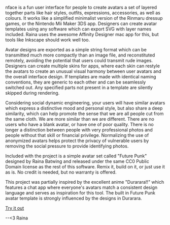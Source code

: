 nface is a fun user interface for people to create avatars a set of layered together parts like hair styles, outfits, expressions, accessories, as well as colours. It works like a simplified minimalist version of the Rinmaru dressup games, or the Nintendo Mii Maker 3DS app. Designers can create avatar templates using any software which can export SVG with layer names included. Raina uses the awesome Affinity Designer mac app for this, but tools like Inkscape should work well too.

Avatar designs are exported as a simple string format which can be transmitted much more compactly than an image file, and reconstituted remotely, avoiding the potential that users could transmit rude images. Designers can create multiple skins for apps, where each skin can restyle the avatars to create an unusual visual harmony between user avatars and the overall interface design. If templates are made with identical naming conventions, they are generic to each other and can be seamlessly switched out. Any specified parts not present in a template are silently skipped during rendering.

Considering social dynamic engineering, your users will have similar avatars which express a distinctive mood and personal style, but also share a deep similarity, which can help promote the sense that we are all people cut from the same cloth. We are more similar than we are different. There are no users who have a blank avatar, or have one of poor quality. There is no longer a distinction between people with very professional photos and people without that skill or financial privilege. Normalizing the use of anonymized avatars helps protect the privacy of vulnerable users by removing the social pressure to provide identifying photos.

Included with the project is a simple avatar set called "Future Punk" designed by Raina Batwing and released under the same CC0 Public Domain license as the rest of this software. Remix it, build on it, or just use it as is. No credit is needed, but no warranty is offered.

This project was partially inspired by the excellent anime "Durarara!!" which features a chat app where everyone's avatars match a consistent design language and serves as inspiration for this tool. The built in Future Punk avatar template is strongly influenced by the designs in Durarara.

[Try it out](http://rawgit.com/RainaBatwing/nface/master/chooser.html)


  --<3 Raina
